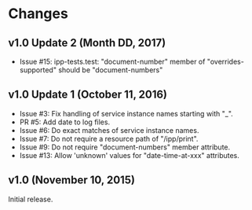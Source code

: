 # Changes

## v1.0 Update 2 (Month DD, 2017)

- Issue #15: ipp-tests.test: "document-number" member of "overrides-supported"
  should be "document-numbers"


## v1.0 Update 1 (October 11, 2016)

- Issue #3: Fix handling of service instance names starting with "_".
- PR #5: Add date to log files.
- Issue #6: Do exact matches of service instance names.
- Issue #7: Do not require a resource path of "/ipp/print".
- Issue #9: Do not require "document-numbers" member attribute.
- Issue #13: Allow 'unknown' values for "date-time-at-xxx" attributes.


## v1.0 (November 10, 2015)

Initial release.
